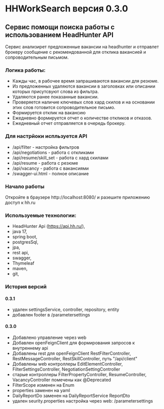 # HHWorkSearch версия 0.3.0

## Сервис помощи поиска работы с использованием HeadHunter API

Сервис анализирет предложенные вакансии на headhunter и отправлет брокеру сообщение с рекомендованной для отклика вакансией и сопроводительным письмом.

### Логика работы:
- Кажды час, в рабочее время запрашиваются вакансии для резюме.
- Из предложенных удаляются вакансии в заголовках или описании которых присутсвуют слова из фильтра.
- Удаляются ранее показанные вакансии.
- Проверяется наличие ключевых слов хард скилов и на основании этих слов готовится сопроводительное письмо.
- Формируется отклик на вакансию
- Ежедневно формируется отчет о количестве откликов и отказов.
- Ежедневный отчет отправляется в очередь брокеру.

### Для настрйоки испльзуется API
- /api/filter - настройка фильтров
- /api/negotiations -  работа с откликами
- /api/resume/skill_set -  работа с хард скилами
- /api/resume -  работа с резюме
- /api/vacancy - работа с вакансиями
- /swagger-ui.html - полное описание

### Начало работы

Откройте в браузере http://localhost:8080/ и разешите приложению доступ к hh.ru

### Используемые технологии:
- HeadHunter Api (https://api.hh.ru/),
- java 17,
- spring boot,
- postgresSql,
- jpa,
- rest api,
- swagger,
- Thymeleaf
- maven,
- git,

### История версий
#### 0.3.1
- удален settingsService, controller, repository, entity
- добавлен footer в /parametersettings
#### 0.3.0
- Добавлено управление через web
- Добавлен openFeignClient для формирования запросов к внутреннему api
- Добавлены rest для openFeignClient RestFilterController, RestMessageController, RestSkillController, путь "/api/client"
- Добавлены web контроллеры EditElementController, FilterSettingsController, NegotiationSettingController
- старые контроллеры FilterPropertyController, ResumeController, VacancyController помечены как @Deprecated
- FilterScope изменен на Enum
- properties заменен на yaml
- DailyReportDo заменен на DailyReportService ReportDto
- удален seurity.properties настройка через web: /parametersettings